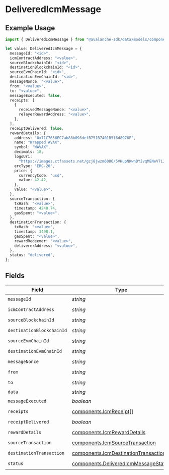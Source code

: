 # DeliveredIcmMessage

## Example Usage

```typescript
import { DeliveredIcmMessage } from "@avalanche-sdk/data/models/components";

let value: DeliveredIcmMessage = {
  messageId: "<id>",
  icmContractAddress: "<value>",
  sourceBlockchainId: "<id>",
  destinationBlockchainId: "<id>",
  sourceEvmChainId: "<id>",
  destinationEvmChainId: "<id>",
  messageNonce: "<value>",
  from: "<value>",
  to: "<value>",
  messageExecuted: false,
  receipts: [
    {
      receivedMessageNonce: "<value>",
      relayerRewardAddress: "<value>",
    },
  ],
  receiptDelivered: false,
  rewardDetails: {
    address: "0x71C7656EC7ab88b098defB751B7401B5f6d8976F",
    name: "Wrapped AVAX",
    symbol: "WAVAX",
    decimals: 18,
    logoUri:
      "https://images.ctfassets.net/gcj8jwzm6086/5VHupNKwnDYJvqMENeV7iJ/fdd6326b7a82c8388e4ee9d4be7062d4/avalanche-avax-logo.svg",
    ercType: "ERC-20",
    price: {
      currencyCode: "usd",
      value: 42.42,
    },
    value: "<value>",
  },
  sourceTransaction: {
    txHash: "<value>",
    timestamp: 4248.74,
    gasSpent: "<value>",
  },
  destinationTransaction: {
    txHash: "<value>",
    timestamp: 3498.1,
    gasSpent: "<value>",
    rewardRedeemer: "<value>",
    delivererAddress: "<value>",
  },
  status: "delivered",
};
```

## Fields

| Field                                                                                        | Type                                                                                         | Required                                                                                     | Description                                                                                  |
| -------------------------------------------------------------------------------------------- | -------------------------------------------------------------------------------------------- | -------------------------------------------------------------------------------------------- | -------------------------------------------------------------------------------------------- |
| `messageId`                                                                                  | *string*                                                                                     | :heavy_check_mark:                                                                           | N/A                                                                                          |
| `icmContractAddress`                                                                         | *string*                                                                                     | :heavy_check_mark:                                                                           | N/A                                                                                          |
| `sourceBlockchainId`                                                                         | *string*                                                                                     | :heavy_check_mark:                                                                           | N/A                                                                                          |
| `destinationBlockchainId`                                                                    | *string*                                                                                     | :heavy_check_mark:                                                                           | N/A                                                                                          |
| `sourceEvmChainId`                                                                           | *string*                                                                                     | :heavy_check_mark:                                                                           | N/A                                                                                          |
| `destinationEvmChainId`                                                                      | *string*                                                                                     | :heavy_check_mark:                                                                           | N/A                                                                                          |
| `messageNonce`                                                                               | *string*                                                                                     | :heavy_check_mark:                                                                           | N/A                                                                                          |
| `from`                                                                                       | *string*                                                                                     | :heavy_check_mark:                                                                           | N/A                                                                                          |
| `to`                                                                                         | *string*                                                                                     | :heavy_check_mark:                                                                           | N/A                                                                                          |
| `data`                                                                                       | *string*                                                                                     | :heavy_minus_sign:                                                                           | N/A                                                                                          |
| `messageExecuted`                                                                            | *boolean*                                                                                    | :heavy_check_mark:                                                                           | N/A                                                                                          |
| `receipts`                                                                                   | [components.IcmReceipt](../../models/components/icmreceipt.md)[]                             | :heavy_check_mark:                                                                           | N/A                                                                                          |
| `receiptDelivered`                                                                           | *boolean*                                                                                    | :heavy_check_mark:                                                                           | N/A                                                                                          |
| `rewardDetails`                                                                              | [components.IcmRewardDetails](../../models/components/icmrewarddetails.md)                   | :heavy_check_mark:                                                                           | N/A                                                                                          |
| `sourceTransaction`                                                                          | [components.IcmSourceTransaction](../../models/components/icmsourcetransaction.md)           | :heavy_check_mark:                                                                           | N/A                                                                                          |
| `destinationTransaction`                                                                     | [components.IcmDestinationTransaction](../../models/components/icmdestinationtransaction.md) | :heavy_check_mark:                                                                           | N/A                                                                                          |
| `status`                                                                                     | [components.DeliveredIcmMessageStatus](../../models/components/deliveredicmmessagestatus.md) | :heavy_check_mark:                                                                           | N/A                                                                                          |